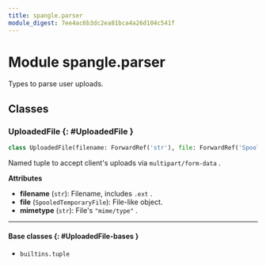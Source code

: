 ```yaml
---
title: spangle.parser
module_digest: 7ee4ac6b3dc2ea81bca4a26d104c541f
---
```


# Module spangle.parser

Types to parse user uploads.

## Classes

### UploadedFile {: #UploadedFile }

```python
class UploadedFile(filename: ForwardRef('str'), file: ForwardRef('SpooledTemporaryFile'), mimetype: ForwardRef('str'))
```

Named tuple to accept client's uploads via `multipart/form-data` .

**Attributes**

- **filename** (`str`): Filename, includes `.ext` .
- **file** (`SpooledTemporaryFile`): File-like object.
- **mimetype** (`str`): File's `"mime/type"` .

------

#### Base classes {: #UploadedFile-bases }

* `builtins.tuple`